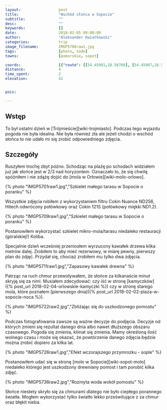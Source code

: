```yaml
---
layout:                 post
title:                  "Wschód słońca w Sopocie"
subtitle:               ""
desc:                   ""
keywords:               []
date:                   2018-02-05 09:00:00
author:                 "Aleksander Kwiatkowski"
categories:             trip
image_filename:         IMGP5706raw1.jpg
tags:                   [photo, todo]
towns:                  [pomorskie, sopot]

coords:                 [{"route": [[54.45081,18.56780], [54.45907,18.56235]], "type": "hike"}]
distance:               4
time_spent:             2
elevation:              42


pois:

---
```



## Wstęp

To był ostatni dzień w [Trójmieście][wiki-trojmiasto].
Podczas tego wyjazdu pogoda nie była idealna. Nie była również zła ale
jeżeli chodzi o wschód słońca to nie udało mi się zrobić odpowiedniego zdjęcia.

## Szczegóły

Ruszyłem trochę zbyt późno. Schodząc na plażę po schodach
widziałem już jak słońce jest w 2/3 nad horyzontem. Oznaczało to, że się
chwilę spóźniłem i nie zdążę dojść do [mola w Orłowie][wiki-molo-orlowo].

{% photo "IMGP5701raw1.jpg","Szkielet małego tarasu w Sopocie o poranku" %}

Wszystkie zdjęcia robiłem z wykorzystaniem filtru Cokin Nuance ND256,
Hitech odwrócony połówkowy oraz Cokin 121S (połówkowy miękki ND1.2).

{% photo "IMGP5709raw1.jpg","Szkielet małego tarasu w Sopocie o poranku" %}

Postanowiłem wykorzystać szkielet mikro-mola/tarasu niedaleko
restauracji (góralskiej!) Koliba.

Specjalnie dzień wcześniej przeniosłem wyrzucony kawałek drzewa kilka metrów dalej.
Zrobiłem to aby mieć rezerwowy, w miarę pewny, pierwszy plan do zdjęć.
Przydał się, chociaż zrobiłem mu tylko dwa zdjęcia.

{% photo "IMGP5711raw1.jpg","Zapasowy kawałek drewna" %}

Patrząc na ruch chmur przewidywałem, że słońce za kilkanaście minut skryję się
za nimi. Musiałem zdecydować: czy iść w stronę
[kamyczków]({% post_url 2018-02-04-orlowskie-kamyczki %}) czy w stronę
starego mola, które poznałem
[pierwszego dnia]({% post_url 2018-02-02-plaza-w-sopocie-noca %}).

{% photo "IMGP5722raw2.jpg","Zbliżając się do uszkodzonego pomostu" %}

Podczas fotografowania zawsze są ważne decyzje do podjęcia. Decyzje od których
zmieni się rezultat danego dnia albo nawet dłuższego obszaru czasowego. Pogoda
się zmienia, klimat się zmienia. Mamy określoną ilość wolnego czasu i może się
okazać, że powtórzenie danego zdjęcia będzie można zrobić dopiero za kilka lat.

{% photo "IMGP5726raw1.jpg","Efekt wczorajszego przymrozku - sople" %}

Postanowiłem udać się w stronę [molo w Sopocie][wiki-sopot-molo] niedaleko
którego jest uszkodzony drewniany pomost i tam porobić kilka zdjęć.

{% photo "IMGP5736raw2.jpg","Rozmyta woda wokół pomostu" %}

Słońce niestety skryło się za chmurami dlatego nie było ciepłego porannego
światła. Mogłem wykorzystać tylko światło lekko prześwitujące z za chmur oraz
błękit nieba.
